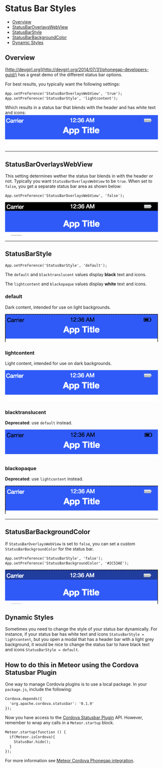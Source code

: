 # Status Bar Styles

- [Overview](#overview)
- [StatusBarOverlaysWebView](#StatusBarOverlaysWebView)
- [StatusBarStyle](#StatusBarStyle)
- [StatusBarBackgroundColor](#StatusBarBackgroundColor)
- [Dynamic Styles](#dynamic-styles)

## Overview
[http://devgirl.org](http://devgirl.org/2014/07/31/phonegap-developers-guid/) has a great demo of the different status bar options.

For best results, you typically want the following settings:

```
App.setPreference('StatusBarOverlaysWebView', 'true');
App.setPreference('StatusBarStyle', 'lightcontent');
```

Which results in a status bar that blends with the header and has white text and icons:
![](/Resources/images/status-bar-lightcontent.png)

----

## StatusBarOverlaysWebView

This setting determines wether the status bar blends in with the header or not. Typically you want `StatusBarOverlaysWebView` to be `true`. When set to `false`, you get a separate status bar area as shown below:

```
App.setPreference('StatusBarOverlaysWebView', 'false');
```

![](/Resources/images/StatusBarOverlaysWebView.png)

----

## StatusBarStyle

```
App.setPreference('StatusBarStyle', 'default');
```

The `default` and `blacktranslucent` values display **black** text and icons.

The `lightcontent` and `blackopaque` values display **white** text and icons.

### default

Dark content, intended for use on light backgrounds.

![](/Resources/images/status-bar-default.png)

### lightcontent

Light content, intended for use on dark backgrounds.

![](/Resources/images/status-bar-lightcontent.png)

### blacktranslucent

**Deprecated**: use `default` instead.

![](/Resources/images/status-bar-blacktranslucent.png)

### blackopaque

**Deprecated**: use `lightcontent` instead.

![](/Resources/images/status-bar-blackopaque.png)

----

## StatusBarBackgroundColor

If `StatusBarOverlaysWebView` is set to `false`, you can set a custom `StatusBarBackgroundColor` for the status bar.

```
App.setPreference('StatusBarStyle', 'false');
App.setPreference('StatusBarBackgroundColor', '#2C53AE');
```

![](/Resources/images/StatusBarBackgroundColor.png)

## Dynamic Styles

Sometimes you need to change the style of your status bar dynamically. For instance, if your status bar has white text and icons `StatusBarStyle = lightcontent`, but you open a modal that has a header bar with a light grey background, it would be nice to change the status bar to have black text and icons `StatusBarStyle = default`.


## How to do this in Meteor using the Cordova Statusbar Plugin

One way to manage Cordovia plugins is to use a local package. In your `package.js`, include the following:

```
Cordova.depends({
  'org.apache.cordova.statusbar': '0.1.9'
});
```

Now you have access to the [Cordova Statusbar Plugin](https://github.com/apache/cordova-plugin-statusbar) API. However, remember to wrap any calls in a `Meteor.startup` block.

```
Meteor.startup(function () {
  if(Meteor.isCordova){
    StatusBar.hide();
  }
});
```

For more information see [Meteor Cordova Phonegap integration](https://github.com/meteor/meteor/wiki/Meteor-Cordova-Phonegap-integration).
